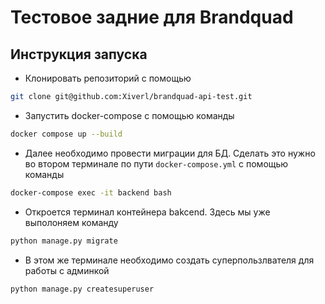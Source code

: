 # Тестовое задние для Brandquad

## Инструкция запуска


- Клонировать репозиторий с помощью 
```bash
git clone git@github.com:Xiverl/brandquad-api-test.git
```

- Запустить docker-compose с помощью команды 
```bash
docker compose up --build
```

- Далее необходимо провести миграции для БД. Сделать это нужно во втором терминале по
пути ```docker-compose.yml``` с помощью команды
```bash
docker-compose exec -it backend bash
```

- Откроется терминал контейнера bakcend. Здесь мы уже выполоняем команду
```bash
python manage.py migrate
```

- В этом же терминале необходимо создать суперпользлвателя для работы с админкой
```bash
python manage.py createsuperuser
```